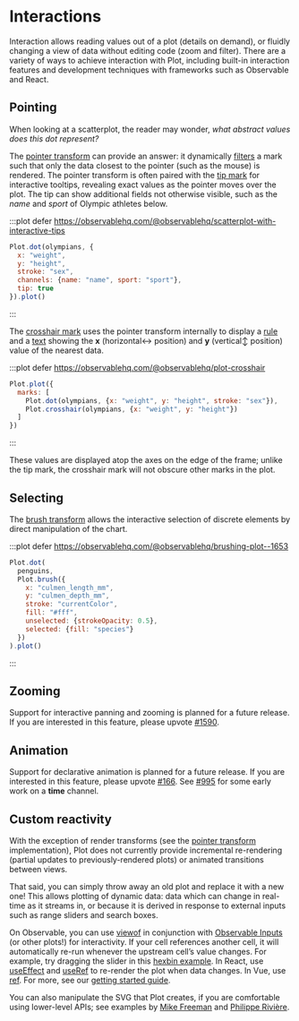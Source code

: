<script setup>

import * as Plot from "@observablehq/plot";
import * as d3 from "d3";
import {shallowRef, onMounted} from "vue";

const olympians = shallowRef([
  {weight: 31, height: 1.21, sex: "female"},
  {weight: 170, height: 2.21, sex: "male"}
]);

const penguins = shallowRef([
  {culmen_length_mm: 32.1, culmen_depth_mm: 13.1},
  {culmen_length_mm: 59.6, culmen_depth_mm: 21.5}
]);

onMounted(() => {
  d3.csv("../data/athletes.csv", d3.autoType).then((data) => (olympians.value = data));
  d3.csv("../data/penguins.csv", d3.autoType).then((data) => (penguins.value = data));
});

</script>

# Interactions

Interaction allows reading values out of a plot (details on demand), or fluidly changing a view of data without editing code (zoom and filter). There are a variety of ways to achieve interaction with Plot, including built-in interaction features and development techniques with frameworks such as Observable and React.

## Pointing

When looking at a scatterplot, the reader may wonder, *what abstract values does this dot represent?*

The [pointer transform](../interactions/pointer.md) can provide an answer: it dynamically [filters](../transforms/filter.md) a mark such that only the data closest to the pointer (such as the mouse) is rendered. The pointer transform is often paired with the [tip mark](../marks/tip.md) for interactive tooltips, revealing exact values as the pointer moves over the plot. The tip can show additional fields not otherwise visible, such as the *name* and *sport* of Olympic athletes below.

:::plot defer https://observablehq.com/@observablehq/scatterplot-with-interactive-tips
```js
Plot.dot(olympians, {
  x: "weight",
  y: "height",
  stroke: "sex",
  channels: {name: "name", sport: "sport"},
  tip: true
}).plot()
```
:::

The [crosshair mark](../interactions/crosshair.md) uses the pointer transform internally to display a [rule](../marks/rule.md) and a [text](../marks/text.md) showing the **x** (horizontal↔︎ position) and **y** (vertical↕︎ position) value of the nearest data.

:::plot defer https://observablehq.com/@observablehq/plot-crosshair
```js
Plot.plot({
  marks: [
    Plot.dot(olympians, {x: "weight", y: "height", stroke: "sex"}),
    Plot.crosshair(olympians, {x: "weight", y: "height"})
  ]
})
```
:::

These values are displayed atop the axes on the edge of the frame; unlike the tip mark, the crosshair mark will not obscure other marks in the plot.

## Selecting

The [brush transform](../interactions/brush.md) allows the interactive selection of discrete elements by direct manipulation of the chart.

:::plot defer https://observablehq.com/@observablehq/brushing-plot--1653
```js
Plot.dot(
  penguins,
  Plot.brush({
    x: "culmen_length_mm",
    y: "culmen_depth_mm",
    stroke: "currentColor",
    fill: "#fff",
    unselected: {strokeOpacity: 0.5},
    selected: {fill: "species"}
  })
).plot()
```
:::

## Zooming

Support for interactive panning and zooming is planned for a future release. If you are interested in this feature, please upvote [#1590](https://github.com/observablehq/plot/issues/1590).

## Animation

Support for declarative animation is planned for a future release. If you are interested in this feature, please upvote [#166](https://github.com/observablehq/plot/issues/166). See [#995](https://github.com/observablehq/plot/pull/995) for some early work on a **time** channel.

## Custom reactivity

With the exception of render transforms (see the [pointer transform](https://github.com/observablehq/plot/blob/main/src/interactions/pointer.js) implementation), Plot does not currently provide incremental re-rendering (partial updates to previously-rendered plots) or animated transitions between views.

That said, you can simply throw away an old plot and replace it with a new one! This allows plotting of dynamic data: data which can change in real-time as it streams in, or because it is derived in response to external inputs such as range sliders and search boxes.

On Observable, you can use [viewof](https://observablehq.com/@observablehq/views) in conjunction with [Observable Inputs](https://observablehq.com/@observablehq/inputs) (or other plots!) for interactivity. If your cell references another cell, it will automatically re-run whenever the upstream cell’s value changes. For example, try dragging the slider in this [hexbin example](https://observablehq.com/@observablehq/plot-hexbin-binwidth?intent=fork). In React, use [useEffect](https://react.dev/reference/react/useEffect) and [useRef](https://react.dev/reference/react/useRef) to re-render the plot when data changes. In Vue, use [ref](https://vuejs.org/api/reactivity-core.html#ref). For more, see our [getting started guide](../getting-started.md).

You can also manipulate the SVG that Plot creates, if you are comfortable using lower-level APIs; see examples by [Mike Freeman](https://observablehq.com/@mkfreeman/plot-animation) and [Philippe Rivière](https://observablehq.com/@fil/plot-animate-a-bar-chart).
